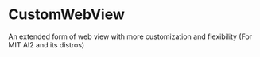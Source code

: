 # CustomWebView
An extended form of web view with more customization and flexibility (For MIT AI2 and its distros)
